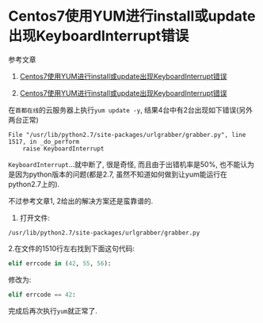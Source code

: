 # Centos7使用YUM进行install或update出现KeyboardInterrupt错误

参考文章

1. [Centos7使用YUM进行install或update出现KeyboardInterrupt错误](http://www.merlinchinta.com/201604/21659.html)

2. [Centos7使用YUM进行install或update出现KeyboardInterrupt错误](https://www.aliyun.com/jiaocheng/467768.html)

在`首都在线`的云服务器上执行`yum update -y`, 结果4台中有2台出现如下错误(另外两台正常)

```
File "/usr/lib/python2.7/site-packages/urlgrabber/grabber.py", line 1517, in _do_perform
    raise KeyboardInterrupt
```

`KeyboardInterrupt`...就中断了, 很是奇怪, 而且由于出错机率是50%, 也不能认为是因为python版本的问题(都是2.7, 虽然不知道如何做到让yum能运行在python2.7上的).

不过参考文章1, 2给出的解决方案还是蛮靠谱的.

1. 打开文件:

`/usr/lib/python2.7/site-packages/urlgrabber/grabber.py`

2.在文件的1510行左右找到下面这句代码:

```py
elif errcode in (42, 55, 56):
```

修改为:

```py
elif errcode == 42:
```

完成后再次执行`yum`就正常了.